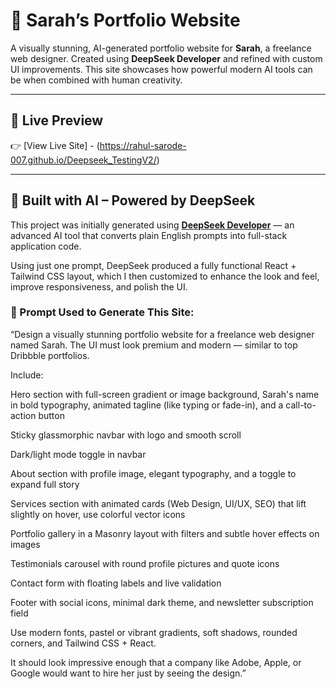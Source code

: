 # 🌟 Sarah’s Portfolio Website

A visually stunning, AI-generated portfolio website for **Sarah**, a freelance web designer. Created using **DeepSeek Developer** and refined with custom UI improvements. This site showcases how powerful modern AI tools can be when combined with human creativity.

---

## 🔗 Live Preview

👉 [View Live Site] - (https://rahul-sarode-007.github.io/Deepseek_TestingV2/)

---

## 🤖 Built with AI – Powered by DeepSeek

This project was initially generated using **[DeepSeek Developer](https://deepseek.com)** — an advanced AI tool that converts plain English prompts into full-stack application code.

Using just one prompt, DeepSeek produced a fully functional React + Tailwind CSS layout, which I then customized to enhance the look and feel, improve responsiveness, and polish the UI.

### 🧠 Prompt Used to Generate This Site:

“Design a visually stunning portfolio website for a freelance web designer named Sarah. The UI must look premium and modern — similar to top Dribbble portfolios.

Include:

Hero section with full-screen gradient or image background, Sarah's name in bold typography, animated tagline (like typing or fade-in), and a call-to-action button

Sticky glassmorphic navbar with logo and smooth scroll

Dark/light mode toggle in navbar

About section with profile image, elegant typography, and a toggle to expand full story

Services section with animated cards (Web Design, UI/UX, SEO) that lift slightly on hover, use colorful vector icons

Portfolio gallery in a Masonry layout with filters and subtle hover effects on images

Testimonials carousel with round profile pictures and quote icons

Contact form with floating labels and live validation

Footer with social icons, minimal dark theme, and newsletter subscription field

Use modern fonts, pastel or vibrant gradients, soft shadows, rounded corners, and Tailwind CSS + React.

It should look impressive enough that a company like Adobe, Apple, or Google would want to hire her just by seeing the design.”

